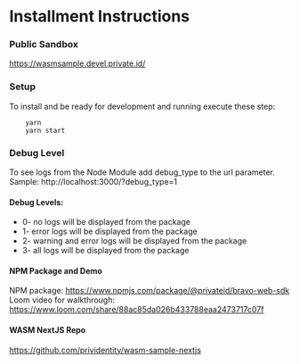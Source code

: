 # Installment Instructions 

### Public Sandbox
https://wasmsample.devel.private.id/

### Setup

To install and be ready for development and running execute these step:

```bsh
    yarn
    yarn start
```

### Debug Level

To see logs from the Node Module add debug_type to the url parameter.
<br/> Sample: http://localhost:3000/?debug_type=1

#### Debug Levels: 
- 0- no logs will be displayed from the package
- 1- error logs will be displayed from the package
- 2- warning and error logs will be displayed from the package
- 3- all logs will be displayed from the package

#### NPM Package and Demo
NPM package: https://www.npmjs.com/package/@privateid/bravo-web-sdk<br>
Loom video for walkthrough: https://www.loom.com/share/88ac85da026b433788eaa2473717c07f

#### WASM NextJS Repo
https://github.com/prividentity/wasm-sample-nextjs
